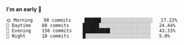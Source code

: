 <!--START_SECTION:waka-->
**I'm an early 🐤** 

```text
🌞 Morning    98 commits     ██████░░░░░░░░░░░░░░░░░░░   27.22% 
🌆 Daytime    88 commits     ██████░░░░░░░░░░░░░░░░░░░   24.44% 
🌃 Evening    156 commits    ██████████░░░░░░░░░░░░░░░   43.33% 
🌙 Night      18 commits     █░░░░░░░░░░░░░░░░░░░░░░░░   5.0%

```



<!--END_SECTION:waka-->
